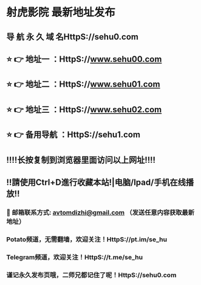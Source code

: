 # 射虎影院 最新地址发布 
## 导 航 永 久 域 名HttpS://sehu0.com
## ⭐️ 👉 地址一 ：HttpS://www.sehu00.com
## ⭐️ 👉 地址二 ：HttpS://www.sehu01.com
## ⭐️ 👉 地址三 ：HttpS://www.sehu02.com
## ⭐️ 👉 备用导航 ：HttpS://sehu1.com
## ‼️‼️长按复制到浏览器里面访问以上网址‼️‼️
## ‼️請使用Ctrl+D進行收藏本站!|电脑/Ipad/手机在线播放‼️
### 📧 邮箱联系方式: avtomdizhi@gmail.com （发送任意内容获取最新地址）
### Potato频道，无需翻墙，欢迎关注！HttpS://pt.im/se_hu
### Telegram频道，欢迎关注！HttpS://t.me/se_hu
### 谨记永久发布页哦，二师兄都记住了呢！HttpS://sehu0.com
